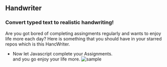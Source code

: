 ## Handwriter
### Convert typed text to realistic handwriting!
Are you got bored of completing assingments regularly and wants to enjoy life more each day?
Here is something that you should have in your starred repos which is this HancWriter.
- Now let Javascript complete your Assignments.<br> and you go enjoy your life more.
![sample](https://github.com/nitish-awasthi/handwriter.github.io/blob/main/images/sample.jpeg)
